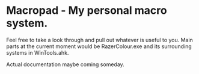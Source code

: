 # Macropad - My personal macro system.

Feel free to take a look through and pull out whatever is useful to you.
Main parts at the current moment would be RazerColour.exe and its surrounding systems in WinTools.ahk.

Actual documentation maybe coming someday. 